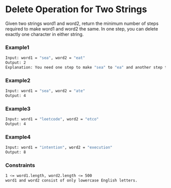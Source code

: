 # Delete Operation for Two Strings

Given two strings word1 and word2, return the minimum number of steps required to make word1 and word2 the same.
In one step, you can delete exactly one character in either string.

### Example1

```sh
Input: word1 = "sea", word2 = "eat"
Output: 2
Explanation: You need one step to make "sea" to "ea" and another step to make "eat" to "ea".
```
### Example2

```sh
Input: word1 = "sea", word2 = "ate"
Output: 4
```
### Example3

```sh
Input: word1 = "leetcode", word2 = "etco"
Output: 4
```
### Example4

```sh
Input: word1 = "intention", word2 = "execution"
Output: 8
```

### Constraints

```sh
1 <= word1.length, word2.length <= 500
word1 and word2 consist of only lowercase English letters.
```